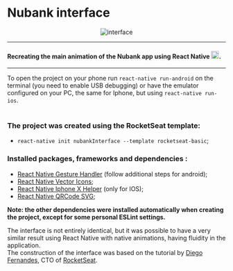 # Nubank interface

<div align="center">
	<img align="center" src="https://github.com/VitorHugoAntunes/Nubank-interface/blob/master/src/assets/gif/interfaceNubank.gif" alt="interface"/>
</div>

<hr>

#### Recreating the main animation of the Nubank app using React Native <img src="https://github.com/VitorHugoAntunes/Nubank-interface/blob/master/src/assets/react-native.png" alt="react-native" height="18">.

<hr>

To open the project on your phone run `react-native run-android` on the terminal (you need to enable USB debugging) or have the emulator configured on your PC, the same for Iphone, but using `react-native run-ios`.</br></br>

### The project was created using the RocketSeat template:
- `react-native init nubankInterface --template rocketseat-basic`;

### Installed packages, frameworks and dependencies :
- [React Native Gesture Handler](https://software-mansion.github.io/react-native-gesture-handler/docs/getting-started.html) (follow additional steps for android);
- [React Native Vector Icons](https://github.com/oblador/react-native-vector-icons);
- [React Native Iphone X Helper](https://github.com/ptelad/react-native-iphone-x-helper) (only for IOS);
- [React Native QRCode SVG](https://www.npmjs.com/package/react-native-qrcode-svg);

**Note: the other dependencies were installed automatically when creating the project, except for some personal ESLint settings.**

The interface is not entirely identical, but it was possible to have a very similar result using React Native with native animations, having fluidity in the application.</br>
The construction of the interface was based on the tutorial by [Diego Fernandes](https://github.com/diego3g), CTO of [RocketSeat](https://rocketseat.com.br/).

